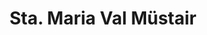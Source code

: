 ---
title: Sta. Maria Val Müstair
url: /sta-maria-val-muestair/
latitude: 46.601
longitude: 10.424
---